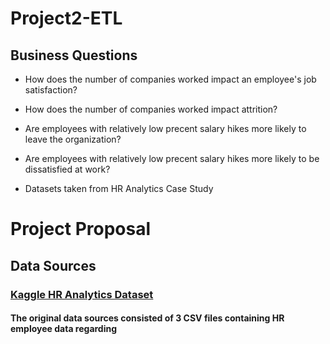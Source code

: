 # Project2-ETL

## Business Questions

- How does the number of companies worked impact an employee's job satisfaction?

- How does the number of companies worked impact attrition?

- Are employees with relatively low precent salary hikes more likely to leave the organization?

- Are employees with relatively low precent salary hikes more likely to be dissatisfied at work?


- Datasets taken from HR Analytics Case Study 

	
# Project Proposal

## Data Sources
### [Kaggle HR Analytics Dataset]([https://www.kaggle.com/datasets/vjchoudhary7/hr-analytics-case-study](https://www.kaggle.com/datasets/vjchoudhary7/hr-analytics-case-study?select=general_data.csv))

#### The original data sources consisted of 3 CSV files containing HR employee data regarding 
